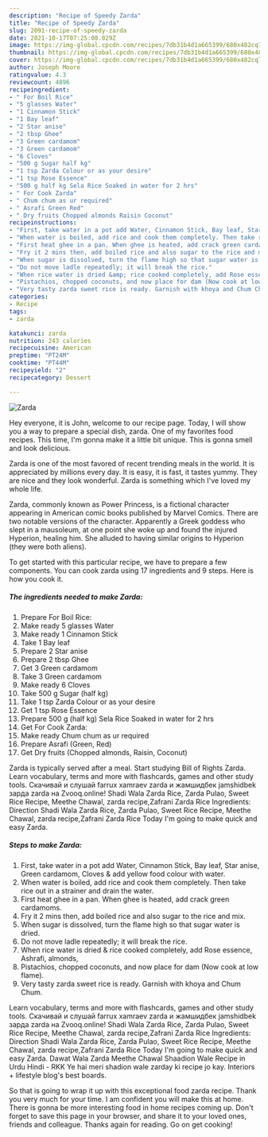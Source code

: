 ```yaml
---
description: "Recipe of Speedy Zarda"
title: "Recipe of Speedy Zarda"
slug: 2091-recipe-of-speedy-zarda
date: 2021-10-17T07:25:08.029Z
image: https://img-global.cpcdn.com/recipes/7db31b4d1a665399/680x482cq70/zarda-recipe-main-photo.jpg
thumbnail: https://img-global.cpcdn.com/recipes/7db31b4d1a665399/680x482cq70/zarda-recipe-main-photo.jpg
cover: https://img-global.cpcdn.com/recipes/7db31b4d1a665399/680x482cq70/zarda-recipe-main-photo.jpg
author: Joseph Moore
ratingvalue: 4.3
reviewcount: 4896
recipeingredient:
- " For Boil Rice"
- "5 glasses Water"
- "1 Cinnamon Stick"
- "1 Bay leaf"
- "2 Star anise"
- "2 tbsp Ghee"
- "3 Green cardamom"
- "3 Green cardamom"
- "6 Cloves"
- "500 g Sugar half kg"
- "1 tsp Zarda Colour or as your desire"
- "1 tsp Rose Essence"
- "500 g half kg Sela Rice Soaked in water for 2 hrs"
- " For Cook Zarda"
- " Chum chum as ur required"
- " Asrafi Green Red"
- " Dry fruits Chopped almonds Raisin Coconut"
recipeinstructions:
- "First, take water in a pot add Water, Cinnamon Stick, Bay leaf, Star anise, Green cardamom, Cloves &amp; add yellow food colour with water."
- "When water is boiled, add rice and cook them completely. Then take rice out in a strainer and drain the water."
- "First heat ghee in a pan. When ghee is heated, add crack green cardamoms."
- "Fry it 2 mins then, add boiled rice and also sugar to the rice and mix."
- "When sugar is dissolved, turn the flame high so that sugar water is dried."
- "Do not move ladle repeatedly; it will break the rice."
- "When rice water is dried &amp; rice cooked completely, add Rose essence, Ashrafi, almonds,"
- "Pistachios, chopped coconuts, and now place for dam (Now cook at low flame)."
- "Very tasty zarda sweet rice is ready. Garnish with khoya and Chum Chum."
categories:
- Recipe
tags:
- zarda

katakunci: zarda 
nutrition: 243 calories
recipecuisine: American
preptime: "PT24M"
cooktime: "PT44M"
recipeyield: "2"
recipecategory: Dessert

---
```



![Zarda](https://img-global.cpcdn.com/recipes/7db31b4d1a665399/680x482cq70/zarda-recipe-main-photo.jpg)

Hey everyone, it is John, welcome to our recipe page. Today, I will show you a way to prepare a special dish, zarda. One of my favorites food recipes. This time, I'm gonna make it a little bit unique. This is gonna smell and look delicious.

Zarda is one of the most favored of recent trending meals in the world. It is appreciated by millions every day. It is easy, it is fast, it tastes yummy. They are nice and they look wonderful. Zarda is something which I've loved my whole life.

Zarda, commonly known as Power Princess, is a fictional character appearing in American comic books published by Marvel Comics. There are two notable versions of the character. Apparently a Greek goddess who slept in a mausoleum, at one point she woke up and found the injured Hyperion, healing him. She alluded to having similar origins to Hyperion (they were both aliens).


To get started with this particular recipe, we have to prepare a few components. You can cook zarda using 17 ingredients and 9 steps. Here is how you cook it.

<!--inarticleads1-->

##### The ingredients needed to make Zarda:

1. Prepare  For Boil Rice:
1. Make ready 5 glasses Water
1. Make ready 1 Cinnamon Stick
1. Take 1 Bay leaf
1. Prepare 2 Star anise
1. Prepare 2 tbsp Ghee
1. Get 3 Green cardamom
1. Take 3 Green cardamom
1. Make ready 6 Cloves
1. Take 500 g Sugar (half kg)
1. Take 1 tsp Zarda Colour or as your desire
1. Get 1 tsp Rose Essence
1. Prepare 500 g (half kg) Sela Rice Soaked in water for 2 hrs
1. Get  For Cook Zarda:
1. Make ready  Chum chum as ur required
1. Prepare  Asrafi (Green, Red)
1. Get  Dry fruits (Chopped almonds, Raisin, Coconut)


Zarda is typically served after a meal. Start studying Bill of Rights Zarda. Learn vocabulary, terms and more with flashcards, games and other study tools. Скачивай и слушай farrux xamraev zarda и жамшидбек jamshidbek зарда zarda на Zvooq.online! Shadi Wala Zarda Rice, Zarda Pulao, Sweet Rice Recipe, Meethe Chawal, zarda recipe,Zafrani Zarda Rice Ingredients: Direction Shadi Wala Zarda Rice, Zarda Pulao, Sweet Rice Recipe, Meethe Chawal, zarda recipe,Zafrani Zarda Rice Today I&#39;m going to make quick and easy Zarda. 

<!--inarticleads2-->

##### Steps to make Zarda:

1. First, take water in a pot add Water, Cinnamon Stick, Bay leaf, Star anise, Green cardamom, Cloves &amp; add yellow food colour with water.
1. When water is boiled, add rice and cook them completely. Then take rice out in a strainer and drain the water.
1. First heat ghee in a pan. When ghee is heated, add crack green cardamoms.
1. Fry it 2 mins then, add boiled rice and also sugar to the rice and mix.
1. When sugar is dissolved, turn the flame high so that sugar water is dried.
1. Do not move ladle repeatedly; it will break the rice.
1. When rice water is dried &amp; rice cooked completely, add Rose essence, Ashrafi, almonds,
1. Pistachios, chopped coconuts, and now place for dam (Now cook at low flame).
1. Very tasty zarda sweet rice is ready. Garnish with khoya and Chum Chum.


Learn vocabulary, terms and more with flashcards, games and other study tools. Скачивай и слушай farrux xamraev zarda и жамшидбек jamshidbek зарда zarda на Zvooq.online! Shadi Wala Zarda Rice, Zarda Pulao, Sweet Rice Recipe, Meethe Chawal, zarda recipe,Zafrani Zarda Rice Ingredients: Direction Shadi Wala Zarda Rice, Zarda Pulao, Sweet Rice Recipe, Meethe Chawal, zarda recipe,Zafrani Zarda Rice Today I&#39;m going to make quick and easy Zarda. Dawat Wala Zarda Meethe Chawal Shaadion Wale Recipe in Urdu Hindi - RKK Ye hai meri shadion wale zarday ki recipe jo kay. Interiors + lifestyle blog&#39;s best boards. 

So that is going to wrap it up with this exceptional food zarda recipe. Thank you very much for your time. I am confident you will make this at home. There is gonna be more interesting food in home recipes coming up. Don't forget to save this page in your browser, and share it to your loved ones, friends and colleague. Thanks again for reading. Go on get cooking!
